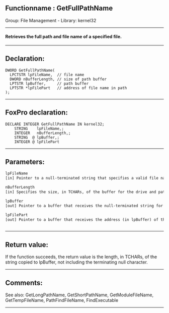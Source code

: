 <link rel="stylesheet" type="text/css" href="../../css/win32api.css">  
<link rel="stylesheet" href="https://cdnjs.cloudflare.com/ajax/libs/font-awesome/4.7.0/css/font-awesome.min.css">

## Functionname : GetFullPathName
Group: File Management - Library: kernel32    
***  


#### Retrieves the full path and file name of a specified file.

***  


## Declaration:
```foxpro  
DWORD GetFullPathName(
  LPCTSTR lpFileName,  // file name
  DWORD nBufferLength, // size of path buffer
  LPTSTR lpBuffer,     // path buffer
  LPTSTR *lpFilePart   // address of file name in path
);  
```  
***  


## FoxPro declaration:
```foxpro  
DECLARE INTEGER GetFullPathName IN kernel32;
	STRING    lpFileName,;
	INTEGER   nBufferLength,;
	STRING  @ lpBuffer,;
	INTEGER @ lpFilePart  
```  
***  


## Parameters:
```txt  
lpFileName
[in] Pointer to a null-terminated string that specifies a valid file name. This string can use either short (the 8.3 form) or long file names.

nBufferLength
[in] Specifies the size, in TCHARs, of the buffer for the drive and path.

lpBuffer
[out] Pointer to a buffer that receives the null-terminated string for the name of the drive and path.

lpFilePart
[out] Pointer to a buffer that receives the address (in lpBuffer) of the final file name component in the path.
  
```  
***  


## Return value:
If the function succeeds, the return value is the length, in TCHARs, of the string copied to lpBuffer, not including the terminating null character.  
***  


## Comments:
See also: GetLongPathName, GetShortPathName, GetModuleFileName, GetTempFileName, PathFindFileName, FindExecutable   
  
***  

